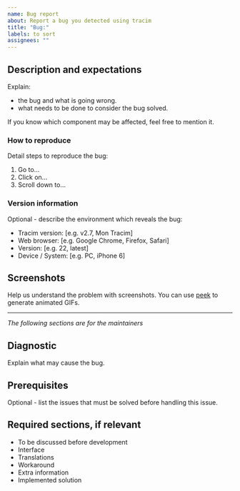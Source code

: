 ```yaml
---
name: Bug report
about: Report a bug you detected using tracim
title: "Bug:"
labels: to sort
assignees: ""
---
```

## Description and expectations

Explain:

- the bug and what is going wrong.
- what needs to be done to consider the bug solved.

If you know which component may be affected, feel free to mention it.

### How to reproduce

Detail steps to reproduce the bug:

1. Go to…
2. Click on…
3. Scroll down to…


### Version information

Optional - describe the environment which reveals the bug:

- Tracim version: [e.g. v2.7, Mon Tracim]
- Web browser: [e.g. Google Chrome, Firefox, Safari]
- Version: [e.g. 22, latest]
- Device / System: [e.g. PC, iPhone 6]

## Screenshots

Help us understand the problem with screenshots. You can use [peek](https://github.com/phw/peek) to generate animated GIFs.

________________________________________________
*The following sections are for the maintainers*

## Diagnostic

Explain what may cause the bug.

## Prerequisites

Optional - list the issues that must be solved before handling this issue.

## Required sections, if relevant

 - To be discussed before development
 - Interface
 - Translations
 - Workaround
 - Extra information
 - Implemented solution
